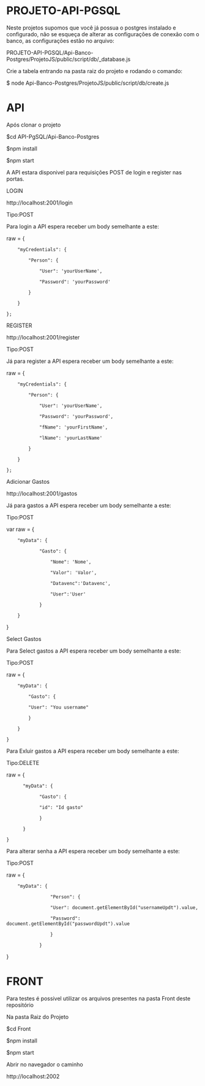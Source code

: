 # PROJETO-API-PGSQL

Neste projetos supomos que você já possua o postgres instalado e configurado,
não se esqueça de alterar as configurações de conexão com o banco, as configurações estão no arquivo:

PROJETO-API-PGSQL/Api-Banco-Postgres/ProjetoJS/public/script/db/_database.js

Crie a tabela entrando na pasta raiz do projeto e rodando o comando:

$ node Api-Banco-Postgres/ProjetoJS/public/script/db/create.js

# API

Após clonar o projeto

$cd API-PgSQL/Api-Banco-Postgres

$npm install

$npm start

A API estara disponivel para requisições POST de login e register nas portas.

LOGIN

http://localhost:2001/login

Tipo:POST

Para login a API espera receber um body semelhante a este:

raw = {

        "myCredentials": {
        
            "Person": {
            
                "User": 'yourUserName',
                
                "Password": 'yourPassword'
                
            }
            
        }
        
    };

REGISTER

http://localhost:2001/register

Tipo:POST

Já para register a API espera receber um body semelhante a este:

raw = {

        "myCredentials": {
        
            "Person": {
            
                "User": 'yourUserName',
                
                "Password": 'yourPassword',
                
                "fName": 'yourFirstName',
                
                "lName": 'yourLastName'
                
            }
            
        }
        
    };

Adicionar Gastos

http://localhost:2001/gastos

Já para gastos a API espera receber um body semelhante a este:

Tipo:POST

var raw = {

        "myData": {
        
                "Gasto": {
                
                    "Nome": 'Nome',
                    
                    "Valor": 'Valor',
                    
                    "Datavenc":'Datavenc',
                    
                    "User":'User'
                
                }
        
        }

}
        
Select Gastos

Para Select gastos a API espera receber um body semelhante a este:

Tipo:POST

raw = {

        "myData": {
        
            "Gasto": {
            
            "User": "You username"
            
            }
            
        }
        
    }
    
Para Exluir gastos a API espera receber um body semelhante a este:

Tipo:DELETE 

raw = {

          "myData": {
          
                "Gasto": {
                
                "id": "Id gasto"
                
                }
                
          }
          
    }
    
Para alterar senha a API espera receber um body semelhante a este:

Tipo:POST

raw = {

        "myData": {
        
                    "Person": {
                    
                    "User": document.getElementById("usernameUpdt").value,
                    
                    "Password": document.getElementById("passwordUpdt").value
                    
                    }
                    
                }

}
 
# FRONT

Para testes é possivel utilizar os arquivos presentes na pasta Front deste repositório

Na pasta Raiz do Projeto

$cd Front 

$npm install

$npm start

Abrir no navegador o caminho 

http://localhost:2002

